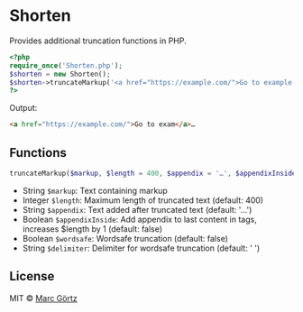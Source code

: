 # Shorten

Provides additional truncation functions in PHP.

```php
<?php
require_once('Shorten.php');
$shorten = new Shorten();
$shorten->truncateMarkup('<a href="https://example.com/">Go to example site</a>', 10);
?>
```

Output:

```html
<a href="https://example.com/">Go to exam</a>…
```

## Functions

```php
truncateMarkup($markup, $length = 400, $appendix = '…', $appendixInside = FALSE, $wordsafe = FALSE)
```

* String `$markup`: Text containing markup
* Integer `$length`: Maximum length of truncated text (default: 400)
* String `$appendix`: Text added after truncated text (default: '…')
* Boolean `$appendixInside`: Add appendix to last content in tags, increases $length by 1 (default: false)
* Boolean `$wordsafe`: Wordsafe truncation (default: false)
* String `$delimiter`: Delimiter for wordsafe truncation (default: ' ')

## License

MIT © [Marc Görtz](https://marcgoertz.de/)
